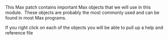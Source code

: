 This Max patch contains important Max objects that we will use in this module.  These objects are probably the most commonly used and can be found in most Max programs.

If you right click on each of the objects you will be able to pull up a help and reference file

